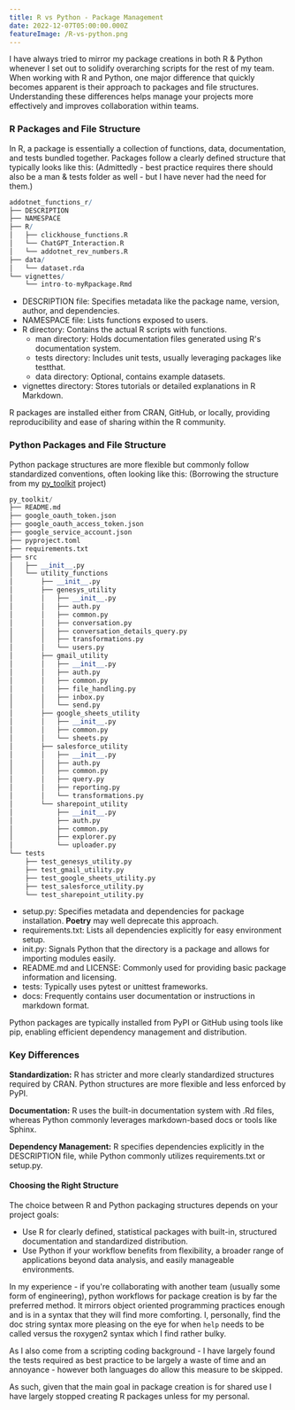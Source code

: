 ```yaml
---
title: R vs Python - Package Management
date: 2022-12-07T05:00:00.000Z
featureImage: /R-vs-python.png
---
```


I have always tried to mirror my package creations in both R & Python whenever I set out to solidify overarching scripts for the rest of my team. When working with R and Python, one major difference that quickly becomes apparent is their approach to packages and file structures. Understanding these differences helps manage your projects more effectively and improves collaboration within teams.

### R Packages and File Structure

In R, a package is essentially a collection of functions, data, documentation, and tests bundled together. Packages follow a clearly defined structure that typically looks like this:
(Admittedly - best practice requires there should also be a man & tests folder as well - but I have never had the need for them.)

```r
addotnet_functions_r/
├── DESCRIPTION
├── NAMESPACE
├── R/
│   ├── clickhouse_functions.R
│   └── ChatGPT_Interaction.R
│   └── addotnet_rev_numbers.R
├── data/
│   └── dataset.rda
└── vignettes/
    └── intro-to-myRpackage.Rmd
```

* DESCRIPTION file: Specifies metadata like the package name, version, author, and dependencies.
* NAMESPACE file: Lists functions exposed to users.
* R directory: Contains the actual R scripts with functions.
  * man directory: Holds documentation files generated using R's documentation system.
  * tests directory: Includes unit tests, usually leveraging packages like testthat.
  * data directory: Optional, contains example datasets.
* vignettes directory: Stores tutorials or detailed explanations in R Markdown.

R packages are installed either from CRAN, GitHub, or locally, providing reproducibility and ease of sharing within the R community.

### Python Packages and File Structure

Python package structures are more flexible but commonly follow standardized conventions, often looking like this:
(Borrowing the structure from my [py\_toolkit](https://github.com/ChrisPachulski/py_toolkit?tab=readme-ov-file#project-structure) project)

```python
py_toolkit/ 
├── README.md
├── google_oauth_token.json
├── google_oauth_access_token.json
├── google_service_account.json
├── pyproject.toml
├── requirements.txt
├── src
│   ├── __init__.py
│   └── utility_functions
│       ├── __init__.py
│       ├── genesys_utility
│       │   ├── __init__.py
│       │   ├── auth.py
│       │   ├── common.py
│       │   ├── conversation.py
│       │   ├── conversation_details_query.py
│       │   ├── transformations.py
│       │   └── users.py
│       ├── gmail_utility
│       │   ├── __init__.py
│       │   ├── auth.py
│       │   ├── common.py
│       │   ├── file_handling.py
│       │   ├── inbox.py
│       │   └── send.py
│       ├── google_sheets_utility
│       │   ├── __init__.py
│       │   ├── common.py
│       │   └── sheets.py
│       ├── salesforce_utility
│       │   ├── __init__.py
│       │   ├── auth.py
│       │   ├── common.py
│       │   ├── query.py
│       │   ├── reporting.py
│       │   └── transformations.py
│       └── sharepoint_utility
│           ├── __init__.py
│           ├── auth.py
│           ├── common.py
│           ├── explorer.py
│           └── uploader.py
└── tests
    ├── test_genesys_utility.py
    ├── test_gmail_utility.py
    ├── test_google_sheets_utility.py
    ├── test_salesforce_utility.py
    └── test_sharepoint_utility.py
```

* setup.py: Specifies metadata and dependencies for package installation. **Poetry** may well deprecate this approach.
* requirements.txt: Lists all dependencies explicitly for easy environment setup.
* init.py: Signals Python that the directory is a package and allows for importing modules easily.
* README.md and LICENSE: Commonly used for providing basic package information and licensing.
* tests: Typically uses pytest or unittest frameworks.
* docs: Frequently contains user documentation or instructions in markdown format.

Python packages are typically installed from PyPI or GitHub using tools like pip, enabling efficient dependency management and distribution.

### Key Differences

**Standardization:** R has stricter and more clearly standardized structures required by CRAN. Python structures are more flexible and less enforced by PyPI.

**Documentation:** R uses the built-in documentation system with .Rd files, whereas Python commonly leverages markdown-based docs or tools like Sphinx.

**Dependency Management:** R specifies dependencies explicitly in the DESCRIPTION file, while Python commonly utilizes requirements.txt or setup.py.

#### Choosing the Right Structure

The choice between R and Python packaging structures depends on your project goals:

* Use R for clearly defined, statistical packages with built-in, structured documentation and standardized distribution.
* Use Python if your workflow benefits from flexibility, a broader range of applications beyond data analysis, and easily manageable environments.

In my experience - if you're collaborating with another team (usually some form of engineering), python workflows for package creation is by far the preferred method. It mirrors object oriented programming practices enough and is in a syntax that they will find more comforting. I, personally, find the doc string syntax more pleasing on the eye for when `help` needs to be called versus the roxygen2 syntax which I find rather bulky.

As I also come from a scripting coding background - I have largely found the tests required as best practice to be largely a waste of time and an annoyance - however both languages do allow this measure to be skipped.

As such, given that the main goal in package creation is for shared use I have largely stopped creating R packages unless for my personal.
